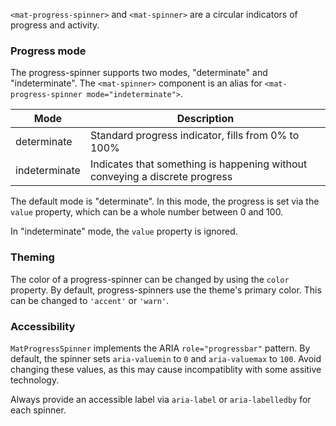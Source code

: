 `<mat-progress-spinner>` and `<mat-spinner>` are a circular indicators of progress and activity.

<!-- example(progress-spinner-overview) -->

### Progress mode
The progress-spinner supports two modes, "determinate" and "indeterminate". 
The `<mat-spinner>` component is an alias for `<mat-progress-spinner mode="indeterminate">`.

| Mode          | Description                                                                      |
|---------------|----------------------------------------------------------------------------------|
| determinate   | Standard progress indicator, fills from 0% to 100%                               |
| indeterminate | Indicates that something is happening without conveying a discrete progress      |


The default mode is "determinate". In this mode, the progress is set via the `value` property, 
which can be a whole number between 0 and 100.

In "indeterminate" mode, the `value` property is ignored.


### Theming
The color of a progress-spinner can be changed by using the `color` property. By default, 
progress-spinners use the theme's primary color. This can be changed to `'accent'` or `'warn'`.

### Accessibility

`MatProgressSpinner` implements the ARIA `role="progressbar"` pattern. By default, the spinner
sets `aria-valuemin` to `0` and `aria-valuemax` to `100`. Avoid changing these values, as this may
cause incompatiblity with some assitive technology.

Always provide an accessible label via `aria-label` or `aria-labelledby` for each spinner.
